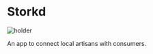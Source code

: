# Storkd

![holder](./mobile/resources/stokdLogo.png)

An app to connect local artisans with consumers.
